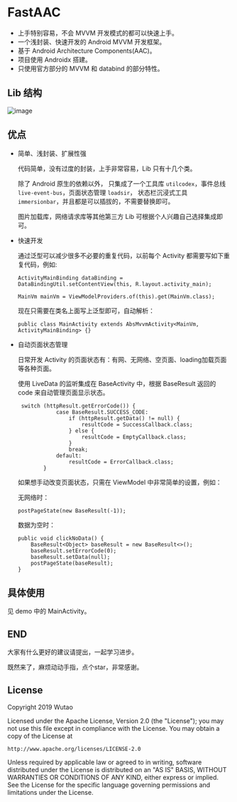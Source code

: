 # FastAAC

- 上手特别容易，不会 MVVM 开发模式的都可以快速上手。
- 一个浅封装、快速开发的 Android MVVM 开发框架。
- 基于 Android Architecture Components(AAC)。
- 项目使用 Androidx 搭建。
- 只使用官方部分的 MVVM 和 databind 的部分特性。

## Lib 结构
   ![image](https://github.com/ldlywt/FastAAC/raw/master/img/structure.png)

## 优点

- 简单、浅封装、扩展性强
 
    代码简单，没有过度的封装，上手非常容易，Lib 只有十几个类。
    
    除了 Android 原生的依赖以外，
    只集成了一个工具库 `utilcodex`，事件总线 `live-event-bus`，页面状态管理 `loadsir`，
    状态栏沉浸式工具 `immersionbar`，并且都是可以插拔的，不需要替换即可。
    
    图片加载库，网络请求库等其他第三方 Lib 可根据个人兴趣自己选择集成即可。
    

- 快速开发

    通过泛型可以减少很多不必要的重复代码，以前每个 Activity 都需要写如下重复代码，例如:
    ```
    ActivityMainBinding dataBinding = DataBindingUtil.setContentView(this, R.layout.activity_main);
    
    MainVm mainVm = ViewModelProviders.of(this).get(MainVm.class);
    ```
    现在只需要在类名上面写上泛型即可，自动解析：
    ```
    public class MainActivity extends AbsMvvmActivity<MainVm, ActivityMainBinding> {}
    ```
    
- 自动页面状态管理

    日常开发 Activity 的页面状态有：有网、无网络、空页面、loading加载页面等各种页面。
    
    使用 LiveData 的监听集成在 BaseActivity 中，根据 BaseResult 返回的 code 来自动管理页面显示状态。
    ```
     switch (httpResult.getErrorCode()) {
                case BaseResult.SUCCESS_CODE:
                    if (httpResult.getData() != null) {
                        resultCode = SuccessCallback.class;
                    } else {
                        resultCode = EmptyCallback.class;
                    }
                    break;
                default:
                    resultCode = ErrorCallback.class;
            }
    ```
    
    如果想手动改变页面状态，只需在 ViewModel 中非常简单的设置，例如：
    
    无网络时：
    ```
    postPageState(new BaseResult(-1));
    ```
    
    数据为空时：
    ```
    public void clickNoData() {
        BaseResult<Object> baseResult = new BaseResult<>();
        baseResult.setErrorCode(0);
        baseResult.setData(null);
        postPageState(baseResult);
    }
    ```
 
## 具体使用
见 demo 中的 MainActivity。   

## END
大家有什么更好的建议请提出，一起学习进步。

既然来了，麻烦动动手指，点个star，非常感谢。
 
## License

Copyright 2019 Wutao

Licensed under the Apache License, Version 2.0 (the "License");
you may not use this file except in compliance with the License.
You may obtain a copy of the License at

    http://www.apache.org/licenses/LICENSE-2.0

Unless required by applicable law or agreed to in writing, software
distributed under the License is distributed on an "AS IS" BASIS,
WITHOUT WARRANTIES OR CONDITIONS OF ANY KIND, either express or implied.
See the License for the specific language governing permissions and
limitations under the License.



